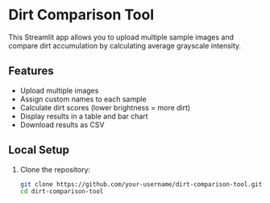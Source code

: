 # Dirt Comparison Tool

This Streamlit app allows you to upload multiple sample images and compare dirt accumulation by calculating average grayscale intensity.

## Features
- Upload multiple images
- Assign custom names to each sample
- Calculate dirt scores (lower brightness = more dirt)
- Display results in a table and bar chart
- Download results as CSV

## Local Setup
1. Clone the repository:
   ```bash
   git clone https://github.com/your-username/dirt-comparison-tool.git
   cd dirt-comparison-tool
